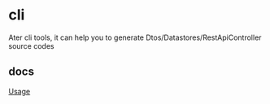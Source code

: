 # cli
Ater cli tools, it can help you to generate Dtos/Datastores/RestApiController source codes

## docs

[Usage](https://docs.dusi.dev/index)
